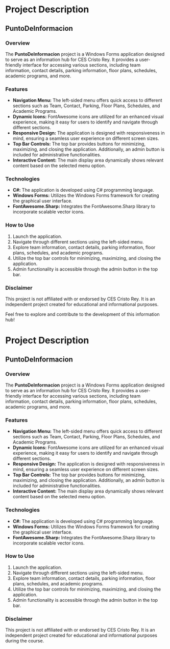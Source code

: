 # Project Description

## PuntoDeInformacion

### Overview
The **PuntoDeInformacion** project is a Windows Forms application designed to serve as an information hub for CES Cristo Rey. It provides a user-friendly interface for accessing various sections, including team information, contact details, parking information, floor plans, schedules, academic programs, and more.

### Features
- **Navigation Menu:** The left-sided menu offers quick access to different sections such as Team, Contact, Parking, Floor Plans, Schedules, and Academic Programs.
- **Dynamic Icons:** FontAwesome icons are utilized for an enhanced visual experience, making it easy for users to identify and navigate through different sections.
- **Responsive Design:** The application is designed with responsiveness in mind, ensuring a seamless user experience on different screen sizes.
- **Top Bar Controls:** The top bar provides buttons for minimizing, maximizing, and closing the application. Additionally, an admin button is included for administrative functionalities.
- **Interactive Content:** The main display area dynamically shows relevant content based on the selected menu option.

### Technologies
- **C#:** The application is developed using C# programming language.
- **Windows Forms:** Utilizes the Windows Forms framework for creating the graphical user interface.
- **FontAwesome.Sharp:** Integrates the FontAwesome.Sharp library to incorporate scalable vector icons.

### How to Use
1. Launch the application.
2. Navigate through different sections using the left-sided menu.
3. Explore team information, contact details, parking information, floor plans, schedules, and academic programs.
4. Utilize the top bar controls for minimizing, maximizing, and closing the application.
5. Admin functionality is accessible through the admin button in the top bar.

### Disclaimer
This project is not affiliated with or endorsed by CES Cristo Rey. It is an independent project created for educational and informational purposes.

Feel free to explore and contribute to the development of this information hub!
# Project Description

## PuntoDeInformacion

### Overview
The **PuntoDeInformacion** project is a Windows Forms application designed to serve as an information hub for CES Cristo Rey. It provides a user-friendly interface for accessing various sections, including team information, contact details, parking information, floor plans, schedules, academic programs, and more.

### Features
- **Navigation Menu:** The left-sided menu offers quick access to different sections such as Team, Contact, Parking, Floor Plans, Schedules, and Academic Programs.
- **Dynamic Icons:** FontAwesome icons are utilized for an enhanced visual experience, making it easy for users to identify and navigate through different sections.
- **Responsive Design:** The application is designed with responsiveness in mind, ensuring a seamless user experience on different screen sizes.
- **Top Bar Controls:** The top bar provides buttons for minimizing, maximizing, and closing the application. Additionally, an admin button is included for administrative functionalities.
- **Interactive Content:** The main display area dynamically shows relevant content based on the selected menu option.

### Technologies
- **C#:** The application is developed using C# programming language.
- **Windows Forms:** Utilizes the Windows Forms framework for creating the graphical user interface.
- **FontAwesome.Sharp:** Integrates the FontAwesome.Sharp library to incorporate scalable vector icons.

### How to Use
1. Launch the application.
2. Navigate through different sections using the left-sided menu.
3. Explore team information, contact details, parking information, floor plans, schedules, and academic programs.
4. Utilize the top bar controls for minimizing, maximizing, and closing the application.
5. Admin functionality is accessible through the admin button in the top bar.

### Disclaimer
This project is not affiliated with or endorsed by CES Cristo Rey. It is an independent project created for educational and informational purposes during the course.
